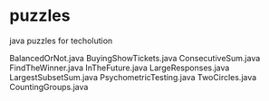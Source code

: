 # puzzles
java puzzles for techolution

BalancedOrNot.java 
BuyingShowTickets.java
ConsecutiveSum.java 
FindTheWinner.java 
InTheFuture.java 
LargeResponses.java 
LargestSubsetSum.java 
PsychometricTesting.java 
TwoCircles.java
CountingGroups.java

